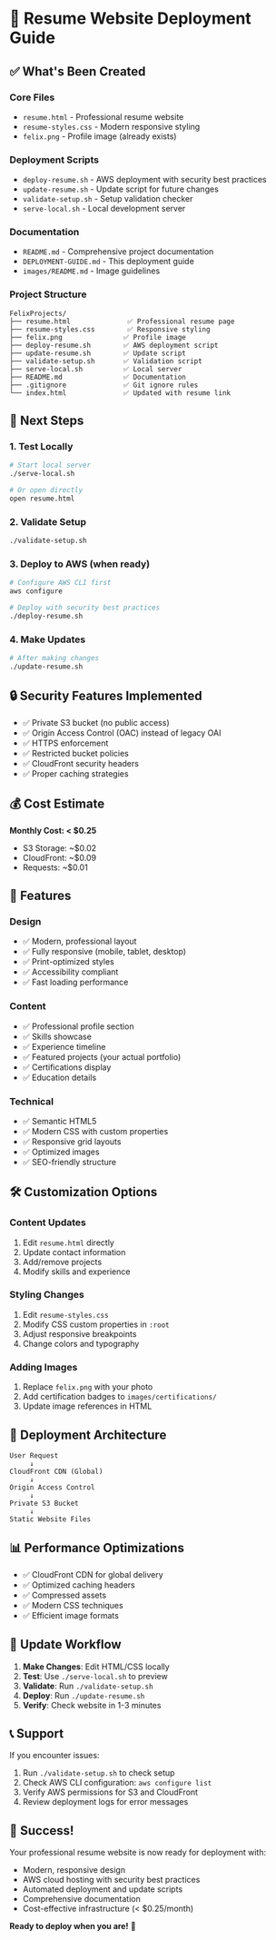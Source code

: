 # 🚀 Resume Website Deployment Guide

## ✅ What's Been Created

### Core Files
- `resume.html` - Professional resume website
- `resume-styles.css` - Modern responsive styling
- `felix.png` - Profile image (already exists)

### Deployment Scripts
- `deploy-resume.sh` - AWS deployment with security best practices
- `update-resume.sh` - Update script for future changes
- `validate-setup.sh` - Setup validation checker
- `serve-local.sh` - Local development server

### Documentation
- `README.md` - Comprehensive project documentation
- `DEPLOYMENT-GUIDE.md` - This deployment guide
- `images/README.md` - Image guidelines

### Project Structure
```
FelixProjects/
├── resume.html              ✅ Professional resume page
├── resume-styles.css        ✅ Responsive styling
├── felix.png               ✅ Profile image
├── deploy-resume.sh        ✅ AWS deployment script
├── update-resume.sh        ✅ Update script
├── validate-setup.sh       ✅ Validation script
├── serve-local.sh          ✅ Local server
├── README.md               ✅ Documentation
├── .gitignore              ✅ Git ignore rules
└── index.html              ✅ Updated with resume link
```

## 🎯 Next Steps

### 1. Test Locally
```bash
# Start local server
./serve-local.sh

# Or open directly
open resume.html
```

### 2. Validate Setup
```bash
./validate-setup.sh
```

### 3. Deploy to AWS (when ready)
```bash
# Configure AWS CLI first
aws configure

# Deploy with security best practices
./deploy-resume.sh
```

### 4. Make Updates
```bash
# After making changes
./update-resume.sh
```

## 🔒 Security Features Implemented

- ✅ Private S3 bucket (no public access)
- ✅ Origin Access Control (OAC) instead of legacy OAI
- ✅ HTTPS enforcement
- ✅ Restricted bucket policies
- ✅ CloudFront security headers
- ✅ Proper caching strategies

## 💰 Cost Estimate

**Monthly Cost: < $0.25**
- S3 Storage: ~$0.02
- CloudFront: ~$0.09
- Requests: ~$0.01

## 📱 Features

### Design
- ✅ Modern, professional layout
- ✅ Fully responsive (mobile, tablet, desktop)
- ✅ Print-optimized styles
- ✅ Accessibility compliant
- ✅ Fast loading performance

### Content
- ✅ Professional profile section
- ✅ Skills showcase
- ✅ Experience timeline
- ✅ Featured projects (your actual portfolio)
- ✅ Certifications display
- ✅ Education details

### Technical
- ✅ Semantic HTML5
- ✅ Modern CSS with custom properties
- ✅ Responsive grid layouts
- ✅ Optimized images
- ✅ SEO-friendly structure

## 🛠️ Customization Options

### Content Updates
1. Edit `resume.html` directly
2. Update contact information
3. Add/remove projects
4. Modify skills and experience

### Styling Changes
1. Edit `resume-styles.css`
2. Modify CSS custom properties in `:root`
3. Adjust responsive breakpoints
4. Change colors and typography

### Adding Images
1. Replace `felix.png` with your photo
2. Add certification badges to `images/certifications/`
3. Update image references in HTML

## 🚀 Deployment Architecture

```
User Request
     ↓
CloudFront CDN (Global)
     ↓
Origin Access Control
     ↓
Private S3 Bucket
     ↓
Static Website Files
```

## 📊 Performance Optimizations

- ✅ CloudFront CDN for global delivery
- ✅ Optimized caching headers
- ✅ Compressed assets
- ✅ Modern CSS techniques
- ✅ Efficient image formats

## 🔄 Update Workflow

1. **Make Changes**: Edit HTML/CSS locally
2. **Test**: Use `./serve-local.sh` to preview
3. **Validate**: Run `./validate-setup.sh`
4. **Deploy**: Run `./update-resume.sh`
5. **Verify**: Check website in 1-3 minutes

## 📞 Support

If you encounter issues:
1. Run `./validate-setup.sh` to check setup
2. Check AWS CLI configuration: `aws configure list`
3. Verify AWS permissions for S3 and CloudFront
4. Review deployment logs for error messages

## 🎉 Success!

Your professional resume website is now ready for deployment with:
- Modern, responsive design
- AWS cloud hosting with security best practices
- Automated deployment and update scripts
- Comprehensive documentation
- Cost-effective infrastructure (< $0.25/month)

**Ready to deploy when you are!** 🚀